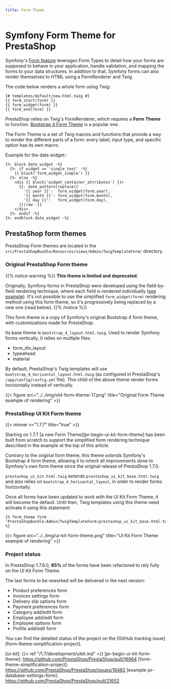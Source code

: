 ```yaml
---
title: Form Theme
---
```


# Symfony Form Theme for PrestaShop

Symfony's [Form feature][sf-form-component] leverages Form Types to detail how your forms are supposed to behave in your application, handle validation, and mapping the forms to your data structures. In addition to that, Symfony forms can also render themselves to HTML using a FormRenderer and Twig.

The code below renders a whole form using Twig:

```twig
{# templates/default/new.html.twig #}
{{ form_start(form) }}
{{ form_widget(form) }}
{{ form_end(form) }}
```

PrestaShop relies on Twig's FormRenderer, which requires a **Form Theme** to function. [Bootstrap 4 Form Theme][sf-bootstrap4-form-theme] is a popular one.

The Form Theme is a set of Twig macros and functions that provide a way to render the different parts of a form: every label, input type, and specific option has its own macro.

Example for the date widget::

```twig
{%- block date_widget -%}
  {%- if widget == 'single_text' -%}
    {{ block('form_widget_simple') }}
  {%- else -%}
    <div {{ block('widget_container_attributes') }}>
      {{- date_pattern|replace({
        '{{ year }}':  form_widget(form.year),
        '{{ month }}': form_widget(form.month),
        '{{ day }}':   form_widget(form.day),
      })|raw -}}
    </div>
  {%- endif -%}
{%- endblock date_widget -%}
```

## PrestaShop form themes

PrestaShop Form themes are located in the `src/PrestaShopBundle/Resources/views/Admin/TwigTemplateForm/` directory.

### Original PrestaShop Form theme

{{% notice warning %}}
**This theme is limited and deprecated.**

Originally, Symfony forms in PrestaShop were developed using the field-by-field rendering technique, where each field is rendered individually ([see example](https://github.com/PrestaShop/PrestaShop/blob/1.7.7.0/src/PrestaShopBundle/Resources/views/Admin/Configure/AdvancedParameters/Employee/Blocks/employee_options.html.twig)). It's not possible to use the simplified `form_widget(form)` rendering method using this form theme, so it's progressively being replaced by a new one (read below).
{{% /notice %}}

This form theme is a copy of Symfony's original Bootstrap 4 form theme, with customizations made for PrestaShop.

Its base theme is `bootstrap_4_layout.html.twig`. Used to render Symfony forms vertically, it relies on multiple files:

- form_div_layout
- typeahead
- material

By default, PrestaShop's Twig templates will use `bootstrap_4_horizontal_layout.html.twig` (as configured in PrestaShop's `/app/config/config.yml` file). This child of the above theme render forms horizontally instead of vertically.

{{< figure src="../../img/old-form-theme-17.png" title="Original Form Theme example of rendering" >}}

### PrestaShop UI Kit Form theme
{{< minver v="1.7.7" title="true" >}}

Starting on 1.7.7 [a new Form Theme][pr-begin-ui-kit-form-theme] has been built from scratch to support the simplified form rendering technique described in the example at the top of this article.

Contrary to the original form theme, this theme _extends_ Symfony's Bootstrap 4 form theme, allowing it to inherit all improvements done to Symfony's own form theme since the original release of PrestaShop 1.7.0.

`prestashop_ui_kit.html.twig` extends `prestashop_ui_kit_base.html.twig` and also relies on `bootstrap_4_horizontal_layout`, in order to render forms horizontally.

Once all forms have been updated to work with the UI Kit Form Theme, it will become the default. Until then, Twig templates using this theme need activate it using this statement:

```
{% form_theme form 'PrestaShopBundle:Admin/TwigTemplateForm:prestashop_ui_kit_base.html.twig' %}
```

{{< figure src="../../img/ui-kit-form-theme.png" title="UI Kit Form Theme example of rendering" >}}

### Project status

In PrestaShop 1.7.8.0, **85%** of the forms have been refactored to rely fully on the UI Kit Form Theme.

The last forms to be reworked will be delivered in the next version:
- Product preferences form
- Invoices settings form
- Delivery slip options form
- Payment preferences form
- Category add/edit form
- Employee add/edit form
- Employee options form
- Profile add/edit form

You can find the detailed status of the project on the [GitHub tracking issue][form-theme-simplification-project].


[sf-form-component]: https://symfony.com/doc/3.4/forms.html
[sf-bootstrap4-form-theme]: https://symfony.com/doc/3.4/form/bootstrap4.html
[ui-kit]: {{< ref "/1.7/development/uikit.md" >}}
[pr-begin-ui-kit-form-theme]: https://github.com/PrestaShop/PrestaShop/pull/16964
[form-theme-simplification-project]: https://github.com/PrestaShop/PrestaShop/issues/16482
[example-pr-database-settings-form]: https://github.com/PrestaShop/PrestaShop/pull/21652

